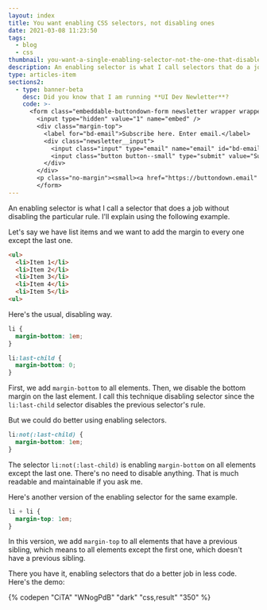 ```yaml
---
layout: index
title: You want enabling CSS selectors, not disabling ones
date: 2021-03-08 11:23:50
tags:
  - blog
  - css
thumbnail: you-want-a-single-enabling-selector-not-the-one-that-disables-the-rule-of-the-previous-one_rjvsoa
description: An enabling selector is what I call selectors that do a job without disabling the particular rule.
type: articles-item
sections2:
  - type: banner-beta
    desc: Did you know that I am running **UI Dev Newletter**?
    code: >-
      <form class="embeddable-buttondown-form newsletter wrapper wrapper--beta margin-top text-left" action="https://buttondown.email/api/emails/embed-subscribe/starbist" method="post" target="popupwindow" onsubmit="window.open('https://buttondown.email/starbist', 'popupwindow')">
        <input type="hidden" value="1" name="embed" />
        <div class="margin-top">
          <label for="bd-email">Subscribe here. Enter email.</label>
          <div class="newsletter__input">
            <input class="input" type="email" name="email" id="bd-email" />
            <input class="button button--small" type="submit" value="Subscribe" />
          </div>
        </div>
        <p class="no-margin"><small><a href="https://buttondown.email" target="_blank" rel="noreferrer">Powered by Buttondown</a></small></p>
        </form>
---
```


An enabling selector is what I call a selector that does a job without disabling the particular rule. I'll explain using the following example.

Let's say we have list items and we want to add the margin to every one except the last one.

```html
<ul>
  <li>Item 1</li>
  <li>Item 2</li>
  <li>Item 3</li>
  <li>Item 4</li>
  <li>Item 5</li>
<ul>
```

Here's the usual, disabling way.

```css
li {
  margin-bottom: 1em;
}

li:last-child {
  margin-bottom: 0;
}
```

First, we add `margin-bottom` to all elements. Then, we disable the bottom margin on the last element. I call this technique disabling selector since the `li:last-child` selector disables the previous selector's rule.

But we could do better using enabling selectors.

```css
li:not(:last-child) {
  margin-bottom: 1em;
}
```

The selector `li:not(:last-child)` is enabling `margin-bottom` on all elements except the last one. There's no need to disable anything. That is much readable and maintainable if you ask me.

Here's another version of the enabling selector for the same example.

```css
li + li {
  margin-top: 1em;
}
```

In this version, we add `margin-top` to all elements that have a previous sibling, which means to all elements except the first one, which doesn't have a previous sibling.

There you have it, enabling selectors that do a better job in less code. Here's the demo:

{% codepen "CiTA" "WNogPdB" "dark" "css,result" "350" %}
